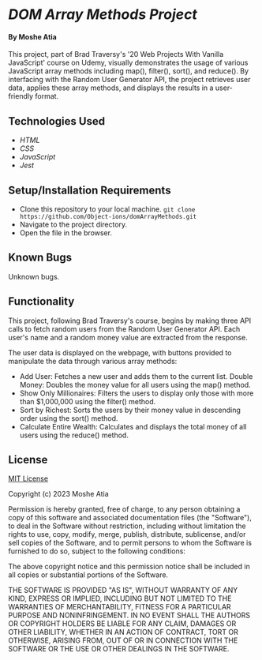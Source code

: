 # _DOM Array Methods Project_

#### By **Moshe Atia**

 This project, part of Brad Traversy's '20 Web Projects With Vanilla JavaScript' course on Udemy, visually demonstrates the usage of various JavaScript array methods including map(), filter(), sort(), and reduce(). By interfacing with the Random User Generator API, the project retrieves user data, applies these array methods, and displays the results in a user-friendly format.

## Technologies Used

* _HTML_
* _CSS_
* _JavaScript_
* _Jest_

## Setup/Installation Requirements

* Clone this repository to your local machine.
`git clone https://github.com/Object-ions/domArrayMethods.git`
* Navigate to the project directory.
* Open the file in the browser.

## Known Bugs

Unknown bugs.

## Functionality

This project, following Brad Traversy's course, begins by making three API calls to fetch random users from the Random User Generator API. Each user's name and a random money value are extracted from the response.

The user data is displayed on the webpage, with buttons provided to manipulate the data through various array methods:

* Add User: Fetches a new user and adds them to the current list.
Double Money: Doubles the money value for all users using the map() method.
* Show Only Millionaires: Filters the users to display only those with more than $1,000,000 using the filter() method.
* Sort by Richest: Sorts the users by their money value in descending order using the sort() method.
* Calculate Entire Wealth: Calculates and displays the total money of all users using the reduce() method.

## License

[MIT License](https://choosealicense.com/licenses/mit/)

Copyright (c) 2023 Moshe Atia

Permission is hereby granted, free of charge, to any person obtaining a copy
of this software and associated documentation files (the "Software"), to deal
in the Software without restriction, including without limitation the rights
to use, copy, modify, merge, publish, distribute, sublicense, and/or sell
copies of the Software, and to permit persons to whom the Software is
furnished to do so, subject to the following conditions:

The above copyright notice and this permission notice shall be included in all
copies or substantial portions of the Software.

THE SOFTWARE IS PROVIDED "AS IS", WITHOUT WARRANTY OF ANY KIND, EXPRESS OR
IMPLIED, INCLUDING BUT NOT LIMITED TO THE WARRANTIES OF MERCHANTABILITY,
FITNESS FOR A PARTICULAR PURPOSE AND NONINFRINGEMENT. IN NO EVENT SHALL THE
AUTHORS OR COPYRIGHT HOLDERS BE LIABLE FOR ANY CLAIM, DAMAGES OR OTHER
LIABILITY, WHETHER IN AN ACTION OF CONTRACT, TORT OR OTHERWISE, ARISING FROM,
OUT OF OR IN CONNECTION WITH THE SOFTWARE OR THE USE OR OTHER DEALINGS IN THE
SOFTWARE.